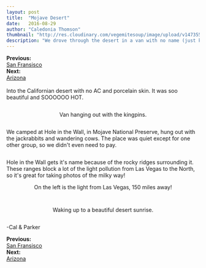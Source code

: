 ```yaml
---
layout: post
title:  "Mojave Desert"
date:   2016-08-29
author: "Caledonia Thomson"
thumbnail: "http://res.cloudinary.com/vegemitesoup/image/upload/v1473557045/mojave/11.jpg"
description: "We drove through the desert in a van with no name (just kidding the van is called Plymouth)"
---
```


<div class="previous-post"><b>Previous: </b><a href= "{{ site.baseurl }}/2016/08/27/san-fransisco.html"><div class="post-chain-link">San Fransisco</div></a></div>
<div class="next-post"><b>Next: </b><a href="{{ site.baseurl }}/2016/08/30/arizona.html"><div class="post-chain-link">Arizona</div></a></div><br>

<div class="row vertical-align">
<div class="col-sm-4 col-xs-12">
	Into the Californian desert with no AC and porcelain skin. It was soo beautiful and SOOOOOO HOT. 
</div>

<div class="col-sm-8 col-xs-12">
	<a href="http://res.cloudinary.com/vegemitesoup/image/upload/v1473557045/mojave/3.jpg"><img class="lazy" data-original="http://res.cloudinary.com/vegemitesoup/image/upload/v1473557045/mojave/3.jpg" /></a>
</div>
</div>

<a href="http://res.cloudinary.com/vegemitesoup/image/upload/v1473557045/mojave/2.jpg"><img class="lazy" data-original="http://res.cloudinary.com/vegemitesoup/image/upload/v1473557045/mojave/2.jpg" /></a>

<center>Van hanging out with the kingpins.</center>

 <!--excerpt-->

<div class="row vertical-align">
<div class="col-sm-7 col-xs-12">
	<a href="http://res.cloudinary.com/vegemitesoup/image/upload/v1473557045/mojave/5.jpg"><img class="lazy" data-original="http://res.cloudinary.com/vegemitesoup/image/upload/v1473557045/mojave/5.jpg" /></a>
</div>

<div class="col-sm-5 col-xs-12">                   
	<a href="http://res.cloudinary.com/vegemitesoup/image/upload/v1473557045/mojave/9.jpg"><img class="lazy" data-original="http://res.cloudinary.com/vegemitesoup/image/upload/v1473557045/mojave/9.jpg" /></a>
</div>  
</div>

<div class="row vertical-align">                   
	<a href="http://res.cloudinary.com/vegemitesoup/image/upload/v1473557045/mojave/4.jpg"><img class="lazy" data-original="http://res.cloudinary.com/vegemitesoup/image/upload/v1473557045/mojave/4.jpg" /></a> 
</div>  

<a href="http://res.cloudinary.com/vegemitesoup/image/upload/v1473557045/mojave/7.jpg"><img class="lazy" data-original="http://res.cloudinary.com/vegemitesoup/image/upload/v1473557045/mojave/7.jpg" /></a>

We camped at Hole in the Wall, in Mojave National Preserve, hung out with the jackrabbits and wandering cows. The place was quiet except for one other group, so we didn't even need to pay.

<div class="row vertical-align">
<div class="col-sm-6 col-xs-12">
	<a href="http://res.cloudinary.com/vegemitesoup/image/upload/v1473557045/mojave/10.jpg"><img class="lazy" data-original="http://res.cloudinary.com/vegemitesoup/image/upload/v1473557045/mojave/10.jpg" /></a>
</div>

<div class="col-sm-6 col-xs-12">
	<a href="http://res.cloudinary.com/vegemitesoup/image/upload/v1473557045/mojave/13.jpg"><img class="lazy" data-original="http://res.cloudinary.com/vegemitesoup/image/upload/v1473557045/mojave/13.jpg" /></a>
</div>
</div>

Hole in the Wall gets it's name because of the rocky ridges surrounding it. These ranges block a lot of the light pollution from Las Vegas to the North, so it's great for taking photos of the milky way!

<div class="row vertical-align">
<a href="http://res.cloudinary.com/vegemitesoup/image/upload/v1473557045/mojave/12.jpg"><img class="lazy" data-original="http://res.cloudinary.com/vegemitesoup/image/upload/v1473557045/mojave/12.jpg" /></a>
</div>

<center>On the left is the light from Las Vegas, 150 miles away!</center>

<a href="http://res.cloudinary.com/vegemitesoup/image/upload/v1473557045/mojave/11.jpg"><img class="lazy" data-original="http://res.cloudinary.com/vegemitesoup/image/upload/v1473557045/mojave/11.jpg" /></a>

<a href="http://res.cloudinary.com/vegemitesoup/image/upload/v1473557045/mojave/19.jpg"><img class="lazy" data-original="http://res.cloudinary.com/vegemitesoup/image/upload/v1473557045/mojave/19.jpg" /></a>

<div class="row vertical-align">                   
	<a href="http://res.cloudinary.com/vegemitesoup/image/upload/v1473557045/mojave/14.jpg"><img class="lazy" data-original="http://res.cloudinary.com/vegemitesoup/image/upload/v1473557045/mojave/14.jpg" /></a> 
</div>  

<center>Waking up to a beautiful desert sunrise.</center>

 <div class="row vertical-align">                   
	<a href="http://res.cloudinary.com/vegemitesoup/image/upload/v1473557045/mojave/18.jpg"><img class="lazy" data-original="http://res.cloudinary.com/vegemitesoup/image/upload/v1473557045/mojave/18.jpg" /></a> 
</div>  

<a href="http://res.cloudinary.com/vegemitesoup/image/upload/v1473557045/mojave/17.jpg"><img class="lazy" data-original="http://res.cloudinary.com/vegemitesoup/image/upload/v1473557045/mojave/17.jpg" /></a>

-Cal & Parker

<div class="previous-post"><b>Previous: </b><a href= "{{ site.baseurl }}/2016/08/27/san-fransisco.html"><div class="post-chain-link">San Fransisco</div></a></div>
<div class="next-post"><b>Next: </b><a href="{{ site.baseurl }}/2016/08/30/arizona.html"><div class="post-chain-link">Arizona</div></a></div>
<br>